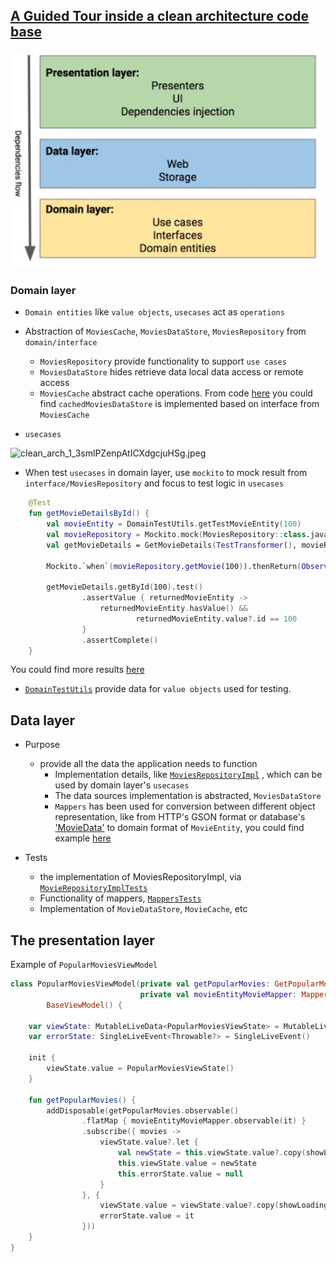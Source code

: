 
## [A Guided Tour inside a clean architecture code base](https://proandroiddev.com/a-guided-tour-inside-a-clean-architecture-code-base-48bb5cc9fc97)

<img src="resources/clean_arch_1_3smlPZenpAtICXdgcjuHSg.jpeg" alt="clean_arch_1_3smlPZenpAtICXdgcjuHSg.jpeg" width="600"/>

### Domain layer

- `Domain entities` like `value objects`, `usecases` act as `operations`
- Abstraction of `MoviesCache`, `MoviesDataStore`, `MoviesRepository` from `domain/interface`
   + `MoviesRepository` provide functionality to support `use cases`
   + `MoviesDataStore` hides retrieve data local data access or remote access
   + `MoviesCache` abstract cache operations.  From code [here](https://github.com/mrsegev/MovieNight/blob/7df52e6c93d6932b4b58de9f4f906f86df93dce1/presentation/src/main/kotlin/com/yossisegev/movienight/di/modules/DataModule.kt#L40-L41) you could find `cachedMoviesDataStore` is implemented based on interface from `MoviesCache` 

- `usecases`

<img src="https://miro.medium.com/max/940/1*nNYYtpoOntU-uT5xitHt_Q.png" alt="clean_arch_1_3smlPZenpAtICXdgcjuHSg.jpeg" width="600"/>

- When test `usecases` in domain layer, use `mockito` to mock result from `interface/MoviesRepository` and focus to test logic in `usecases`
```kotlin
    @Test
    fun getMovieDetailsById() {
        val movieEntity = DomainTestUtils.getTestMovieEntity(100)
        val movieRepository = Mockito.mock(MoviesRepository::class.java)
        val getMovieDetails = GetMovieDetails(TestTransformer(), movieRepository)

        Mockito.`when`(movieRepository.getMovie(100)).thenReturn(Observable.just(Optional.of(movieEntity)))

        getMovieDetails.getById(100).test()
                .assertValue { returnedMovieEntity ->
                    returnedMovieEntity.hasValue() &&
                            returnedMovieEntity.value?.id == 100
                }
                .assertComplete()
    }

```
You could find more results [here](https://github.com/mrsegev/MovieNight/blob/7df52e6c93d6932b4b58de9f4f906f86df93dce1/domain/src/test/kotlin/com/yossisegev/domain/UseCasesTests.kt#L23)

- [`DomainTestUtils`](https://github.com/mrsegev/MovieNight/blob/7df52e6c93d6932b4b58de9f4f906f86df93dce1/domain/src/main/kotlin/com/yossisegev/domain/common/DomainTestUtils.kt#L11) provide data for `value objects` used for testing.  

## Data layer
- Purpose
   + provide all the data the application needs to function
       * Implementation details, like [`MoviesRepositoryImpl`](https://github.com/mrsegev/MovieNight/blob/7df52e6c93d6932b4b58de9f4f906f86df93dce1/data/src/main/kotlin/com/yossisegev/data/repositories/MoviesRepositoryImpl.kt#L13) , which can be used by domain layer's `usecases`
       * The data sources implementation is abstracted, `MoviesDataStore`
       * `Mappers` has been used for conversion between different object representation, like from HTTP's GSON format or database's ['MovieData'](https://github.com/mrsegev/MovieNight/blob/7df52e6c93d6932b4b58de9f4f906f86df93dce1/data/src/main/kotlin/com/yossisegev/data/entities/MovieData.kt#L12) to domain format of `MovieEntity`, you could find example [here](https://github.com/mrsegev/MovieNight/blob/7df52e6c93d6932b4b58de9f4f906f86df93dce1/data/src/main/kotlin/com/yossisegev/data/mappers/MovieDataEntityMapper.kt#L13)

- Tests
  + the implementation of MoviesRepositoryImpl, via [`MovieRepositoryImplTests`](https://github.com/mrsegev/MovieNight/blob/7df52e6c93d6932b4b58de9f4f906f86df93dce1/data/src/test/kotlin/com/yossisegev/data/MovieRepositoryImplTests.kt#L21)
  + Functionality of mappers, [`MappersTests`](https://github.com/mrsegev/MovieNight/blob/7df52e6c93d6932b4b58de9f4f906f86df93dce1/data/src/test/kotlin/com/yossisegev/data/MappersTests.kt#L47)
  + Implementation of `MovieDataStore`, `MovieCache`, etc


## The presentation layer
Example of `PopularMoviesViewModel`
```kotlin
class PopularMoviesViewModel(private val getPopularMovies: GetPopularMovies,
                             private val movieEntityMovieMapper: Mapper<MovieEntity, Movie>):
        BaseViewModel() {

    var viewState: MutableLiveData<PopularMoviesViewState> = MutableLiveData()
    var errorState: SingleLiveEvent<Throwable?> = SingleLiveEvent()

    init {
        viewState.value = PopularMoviesViewState()
    }

    fun getPopularMovies() {
        addDisposable(getPopularMovies.observable()
                .flatMap { movieEntityMovieMapper.observable(it) }
                .subscribe({ movies ->
                    viewState.value?.let {
                        val newState = this.viewState.value?.copy(showLoading = false, movies = movies)
                        this.viewState.value = newState
                        this.errorState.value = null
                    }
                }, {
                    viewState.value = viewState.value?.copy(showLoading = false)
                    errorState.value = it
                }))
    }
}
```


